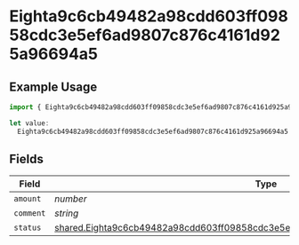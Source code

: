 # Eighta9c6cb49482a98cdd603ff09858cdc3e5ef6ad9807c876c4161d925a96694a5

## Example Usage

```typescript
import { Eighta9c6cb49482a98cdd603ff09858cdc3e5ef6ad9807c876c4161d925a96694a5 } from "@wingspan/payments/sdk/models/shared";

let value:
  Eighta9c6cb49482a98cdd603ff09858cdc3e5ef6ad9807c876c4161d925a96694a5 = {};
```

## Fields

| Field                                                                                                                                                                                         | Type                                                                                                                                                                                          | Required                                                                                                                                                                                      | Description                                                                                                                                                                                   |
| --------------------------------------------------------------------------------------------------------------------------------------------------------------------------------------------- | --------------------------------------------------------------------------------------------------------------------------------------------------------------------------------------------- | --------------------------------------------------------------------------------------------------------------------------------------------------------------------------------------------- | --------------------------------------------------------------------------------------------------------------------------------------------------------------------------------------------- |
| `amount`                                                                                                                                                                                      | *number*                                                                                                                                                                                      | :heavy_minus_sign:                                                                                                                                                                            | N/A                                                                                                                                                                                           |
| `comment`                                                                                                                                                                                     | *string*                                                                                                                                                                                      | :heavy_minus_sign:                                                                                                                                                                            | N/A                                                                                                                                                                                           |
| `status`                                                                                                                                                                                      | [shared.Eighta9c6cb49482a98cdd603ff09858cdc3e5ef6ad9807c876c4161d925a96694a5Status](../../../sdk/models/shared/eighta9c6cb49482a98cdd603ff09858cdc3e5ef6ad9807c876c4161d925a96694a5status.md) | :heavy_minus_sign:                                                                                                                                                                            | N/A                                                                                                                                                                                           |